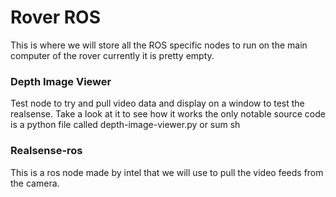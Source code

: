 # Rover ROS
This is where we will store all the ROS specific nodes to run on the main computer of the rover currently it is pretty empty.


### Depth Image Viewer
Test node to try and pull video data and display on a window to test the realsense.
Take a look at it to see how it works
the only notable source code is a python file called depth-image-viewer.py or sum sh



### Realsense-ros
This is a ros node made by intel that we will use to pull the video feeds from the camera.
